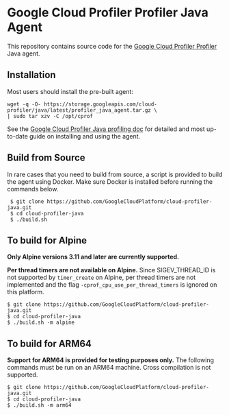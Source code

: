 # Google Cloud Profiler Profiler Java Agent

This repository contains source code for the
[Google Cloud Profiler Profiler](https://cloud.google.com/profiler/) Java agent.

## Installation

Most users should install the pre-built agent:

```shell
wget -q -O- https://storage.googleapis.com/cloud-profiler/java/latest/profiler_java_agent.tar.gz \
| sudo tar xzv -C /opt/cprof
```

See the
[Google Cloud Profiler Java profiling doc](https://cloud.google.com/profiler/docs/profiling-java)
for detailed and most up-to-date guide on installing and using the agent.

## Build from Source

In rare cases that you need to build from source, a script is provided to build
the agent using Docker. Make sure Docker is installed before running the
commands below.

```shell
 $ git clone https://github.com/GoogleCloudPlatform/cloud-profiler-java.git
 $ cd cloud-profiler-java
 $ ./build.sh
```

## To build for Alpine

**Only Alpine versions 3.11 and later are currently supported.**

**Per thread timers are not available on Alpine.** Since SIGEV_THREAD_ID is not
supported by `timer_create` on Alpine, per thread timers are not implemented and
the flag `-cprof_cpu_use_per_thread_timers` is ignored on this platform.

```shell
$ git clone https://github.com/GoogleCloudPlatform/cloud-profiler-java.git
$ cd cloud-profiler-java
$ ./build.sh -m alpine
```

## To build for ARM64

**Support for ARM64 is provided for testing purposes only.** The following
commands must be run on an ARM64 machine. Cross compilation is not supported.

```shell
$ git clone https://github.com/GoogleCloudPlatform/cloud-profiler-java.git
$ cd cloud-profiler-java
$ ./build.sh -m arm64
```
